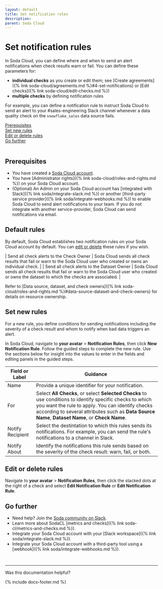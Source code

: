 ```yaml
---
layout: default
title: Set notification rules
description: 
parent: Soda Cloud
---
```


# Set notification rules

In Soda Cloud, you can define where and when to send an alert notifications when check results warn or fail. You can define these parameters for:
* **individual checks** as you create or edit them; see [Create agreements]({% link soda-cloud/agreements.md %}#4-set-notifications) or [Edit checks]({% link soda-cloud/edit-checks.md %})
* **multiple checks** by defining notification rules

For example, you can define a notification rule to instruct Soda Cloud to send an alert to your #sales-engineering Slack channel whenever a data quality check on the `snowflake_sales` data source fails.

[Prerequisites](#prerequisites)<br />
[Set new rules](#set-new-rules) <br />
[Edit or delete rules](#edit-or-delete-rules)<br />
[Go further](#go-further)<br />
<br />

## Prerequisites

* You have created a <a href="https://cloud.soda.io/signup" target="_blank">Soda Cloud account</a>.
* You have [Administrator rights]({% link soda-cloud/roles-and-rights.md %}) on your Soda Cloud account.
* (Optional) An Admin on your Soda Cloud account has [integrated with Slack]({% link soda/integrate-slack.md %}) or another [third-party service provider]({% link soda/integrate-webhooks.md %}) to enable Soda Cloud to send alert notifications to your team. If you do not integrate with another service-provider, Soda Cloud can send notifications via email.

## Default rules

By default, Soda Cloud establishes two notification rules on your Soda Cloud account by default. You can [edit or delete](#edit-or-delete-rules) these rules if you wish.

| Send all check alerts to the Check Owner | Soda Cloud sends all check results that fail or warn to the Soda Cloud user who created or owns an individual check. |
| Send all check alerts to the Dataset Owner | Soda Cloud sends all check results that fail or warn to the Soda Cloud user who created or owns the dataset to which the checks are associated. |

Refer to [Data source, dataset, and check owners]({% link soda-cloud/roles-and-rights.md %}#data-source-dataset-and-check-owners) for details on resource ownership.

## Set new rules

For a new rule, you define conditions for sending notifications including the severity of a check result and whom to notify when bad data triggers an alert.

In Soda Cloud, navigate to **your avatar** > **Notification Rules**, then click **New Notification Rule**. Follow the guided steps to complete the new rule. Use the sections below for insight into the values to enter in the fields and editing panels in the guided steps.

| Field or Label  | Guidance |
| -----------------  | ----------- |
| Name  | Provide a unique identifier for your notification. |
| For | Select **All Checks**, or select **Selected Checks** to use conditions to identify specific checks to which you want the rule to apply. You can identify checks according to several attributes such as **Data Source Name**, **Dataset Name**, or **Check Name**.|
| Notify Recipient | Select the destintation to which this rules sends its notifications. For example, you can send the rule's notifications to a channel in Slack. |
| Notify About | Identify the notifications this rule sends based on the severity of the check result: warn, fail, or both.|

## Edit or delete rules

Navigate to **your avatar** > **Notification Rules**, then click the stacked dots at the right of a check and select **Edit Notification Rule** or **Edit Notification Rule**. 


## Go further

* Need help? Join the <a href="https://community.soda.io/slack" target="_blank"> Soda community on Slack</a>.
* Learn more about SodaCL [metrics and checks]({% link soda-cl/metrics-and-checks.md %}).
* Integrate your Soda Cloud account with your [Slack workspace]({% link soda/integrate-slack.md %}).
* Integrate your Soda Cloud account with a third-party tool using a [webhook]({% link soda/integrate-webhooks.md %}).
<br />

---

Was this documentation helpful?

<!-- LikeBtn.com BEGIN -->
<span class="likebtn-wrapper" data-theme="tick" data-i18n_like="Yes" data-ef_voting="grow" data-show_dislike_label="true" data-counter_zero_show="true" data-i18n_dislike="No"></span>
<script>(function(d,e,s){if(d.getElementById("likebtn_wjs"))return;a=d.createElement(e);m=d.getElementsByTagName(e)[0];a.async=1;a.id="likebtn_wjs";a.src=s;m.parentNode.insertBefore(a, m)})(document,"script","//w.likebtn.com/js/w/widget.js");</script>
<!-- LikeBtn.com END -->

{% include docs-footer.md %}